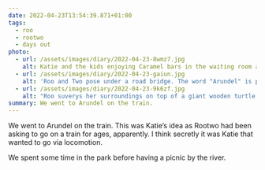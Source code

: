```yaml
---
date: 2022-04-23T13:54:39.871+01:00
tags:
  - roo
  - rootwo
  - days out
photo:
  - url: /assets/images/diary/2022-04-23-8wmz7.jpg
    alt: Katie and the kids enjoying Caramel bars in the waiting room at Barnham station
  - url: /assets/images/diary/2022-04-23-gaiun.jpg
    alt: 'Roo and Two pose under a road bridge. The word "Arundel" is painted above them. '
  - url: /assets/images/diary/2022-04-23-9k6zf.jpg
    alt: "Roo suverys her surroundings on top of a giant wooden turtle in the park. "
summary: We went to Arundel on the train.
---
```

We went to Arundel on the train. This was Katie’s idea as Rootwo had been asking to go on a train for ages, apparently. I think secretly it was Katie that wanted to go via locomotion. 

We spent some time in the park before having a picnic by the river. 
